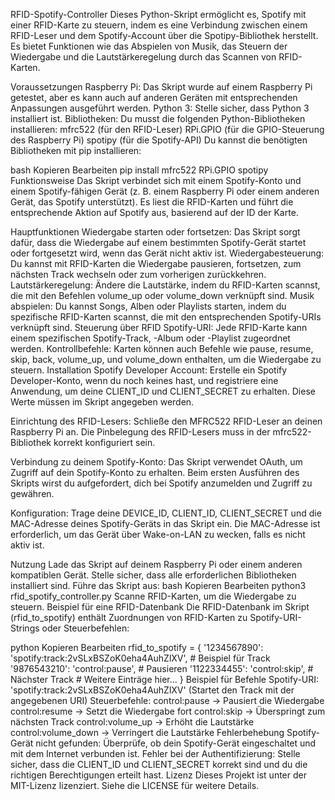 RFID-Spotify-Controller
Dieses Python-Skript ermöglicht es, Spotify mit einer RFID-Karte zu steuern, indem es eine Verbindung zwischen einem RFID-Leser und dem Spotify-Account über die Spotipy-Bibliothek herstellt. Es bietet Funktionen wie das Abspielen von Musik, das Steuern der Wiedergabe und die Lautstärkeregelung durch das Scannen von RFID-Karten.

Voraussetzungen
Raspberry Pi: Das Skript wurde auf einem Raspberry Pi getestet, aber es kann auch auf anderen Geräten mit entsprechenden Anpassungen ausgeführt werden.
Python 3: Stelle sicher, dass Python 3 installiert ist.
Bibliotheken: Du musst die folgenden Python-Bibliotheken installieren:
mfrc522 (für den RFID-Leser)
RPi.GPIO (für die GPIO-Steuerung des Raspberry Pi)
spotipy (für die Spotify-API)
Du kannst die benötigten Bibliotheken mit pip installieren:

bash
Kopieren
Bearbeiten
pip install mfrc522 RPi.GPIO spotipy
Funktionsweise
Das Skript verbindet sich mit einem Spotify-Konto und einem Spotify-fähigen Gerät (z. B. einem Raspberry Pi oder einem anderen Gerät, das Spotify unterstützt). Es liest die RFID-Karten und führt die entsprechende Aktion auf Spotify aus, basierend auf der ID der Karte.

Hauptfunktionen
Wiedergabe starten oder fortsetzen: Das Skript sorgt dafür, dass die Wiedergabe auf einem bestimmten Spotify-Gerät startet oder fortgesetzt wird, wenn das Gerät nicht aktiv ist.
Wiedergabesteuerung: Du kannst mit RFID-Karten die Wiedergabe pausieren, fortsetzen, zum nächsten Track wechseln oder zum vorherigen zurückkehren.
Lautstärkeregelung: Ändere die Lautstärke, indem du RFID-Karten scannst, die mit den Befehlen volume_up oder volume_down verknüpft sind.
Musik abspielen: Du kannst Songs, Alben oder Playlists starten, indem du spezifische RFID-Karten scannst, die mit den entsprechenden Spotify-URIs verknüpft sind.
Steuerung über RFID
Spotify-URI: Jede RFID-Karte kann einem spezifischen Spotify-Track, -Album oder -Playlist zugeordnet werden.
Kontrollbefehle: Karten können auch Befehle wie pause, resume, skip, back, volume_up, und volume_down enthalten, um die Wiedergabe zu steuern.
Installation
Spotify Developer Account: Erstelle ein Spotify Developer-Konto, wenn du noch keines hast, und registriere eine Anwendung, um deine CLIENT_ID und CLIENT_SECRET zu erhalten. Diese Werte müssen im Skript angegeben werden.

Einrichtung des RFID-Lesers: Schließe den MFRC522 RFID-Leser an deinen Raspberry Pi an. Die Pinbelegung des RFID-Lesers muss in der mfrc522-Bibliothek korrekt konfiguriert sein.

Verbindung zu deinem Spotify-Konto: Das Skript verwendet OAuth, um Zugriff auf dein Spotify-Konto zu erhalten. Beim ersten Ausführen des Skripts wirst du aufgefordert, dich bei Spotify anzumelden und Zugriff zu gewähren.

Konfiguration: Trage deine DEVICE_ID, CLIENT_ID, CLIENT_SECRET und die MAC-Adresse deines Spotify-Geräts in das Skript ein. Die MAC-Adresse ist erforderlich, um das Gerät über Wake-on-LAN zu wecken, falls es nicht aktiv ist.

Nutzung
Lade das Skript auf deinem Raspberry Pi oder einem anderen kompatiblen Gerät.
Stelle sicher, dass alle erforderlichen Bibliotheken installiert sind.
Führe das Skript aus:
bash
Kopieren
Bearbeiten
python3 rfid_spotify_controller.py
Scanne RFID-Karten, um die Wiedergabe zu steuern.
Beispiel für eine RFID-Datenbank
Die RFID-Datenbank im Skript (rfid_to_spotify) enthält Zuordnungen von RFID-Karten zu Spotify-URI-Strings oder Steuerbefehlen:

python
Kopieren
Bearbeiten
rfid_to_spotify = {
    '1234567890': 'spotify:track:2vSLxBSZoK0eha4AuhZlXV',  # Beispiel für Track
    '9876543210': 'control:pause',  # Pausieren
    '1122334455': 'control:skip',   # Nächster Track
    # Weitere Einträge hier...
}
Beispiel für Befehle
Spotify-URI: 'spotify:track:2vSLxBSZoK0eha4AuhZlXV' (Startet den Track mit der angegebenen URI)
Steuerbefehle:
control:pause → Pausiert die Wiedergabe
control:resume → Setzt die Wiedergabe fort
control:skip → Überspringt zum nächsten Track
control:volume_up → Erhöht die Lautstärke
control:volume_down → Verringert die Lautstärke
Fehlerbehebung
Spotify-Gerät nicht gefunden: Überprüfe, ob dein Spotify-Gerät eingeschaltet und mit dem Internet verbunden ist.
Fehler bei der Authentifizierung: Stelle sicher, dass die CLIENT_ID und CLIENT_SECRET korrekt sind und du die richtigen Berechtigungen erteilt hast.
Lizenz
Dieses Projekt ist unter der MIT-Lizenz lizenziert. Siehe die LICENSE für weitere Details.
